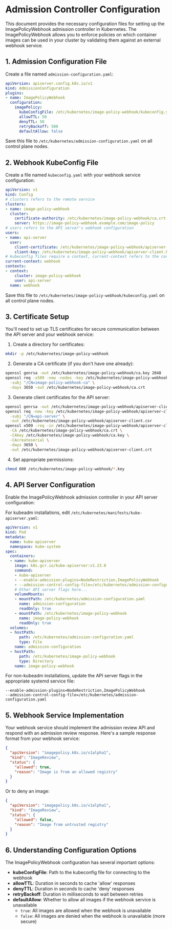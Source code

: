 # Admission Controller Configuration

This document provides the necessary configuration files for setting up the ImagePolicyWebhook admission controller in Kubernetes. The ImagePolicyWebhook allows you to enforce policies on which container images can be used in your cluster by validating them against an external webhook service.

## 1. Admission Configuration File

Create a file named `admission-configuration.yaml`:

```yaml
apiVersion: apiserver.config.k8s.io/v1
kind: AdmissionConfiguration
plugins:
- name: ImagePolicyWebhook
  configuration:
    imagePolicy:
      kubeConfigFile: /etc/kubernetes/image-policy-webhook/kubeconfig.yaml
      allowTTL: 50
      denyTTL: 50
      retryBackoff: 500
      defaultAllow: false
```

Save this file to `/etc/kubernetes/admission-configuration.yaml` on all control plane nodes.

## 2. Webhook KubeConfig File

Create a file named `kubeconfig.yaml` with your webhook service configuration:

```yaml
apiVersion: v1
kind: Config
# clusters refers to the remote service
clusters:
- name: image-policy-webhook
  cluster:
    certificate-authority: /etc/kubernetes/image-policy-webhook/ca.crt
    server: https://image-policy-webhook.example.com/image-policy
# users refers to the API server's webhook configuration
users:
- name: api-server
  user:
    client-certificate: /etc/kubernetes/image-policy-webhook/apiserver-client.crt
    client-key: /etc/kubernetes/image-policy-webhook/apiserver-client.key
# kubeconfig files require a context, current-context refers to the context to use
current-context: webhook
contexts:
- context:
    cluster: image-policy-webhook
    user: api-server
  name: webhook
```

Save this file to `/etc/kubernetes/image-policy-webhook/kubeconfig.yaml` on all control plane nodes.

## 3. Certificate Setup

You'll need to set up TLS certificates for secure communication between the API server and your webhook service:

1. Create a directory for certificates:
```bash
mkdir -p /etc/kubernetes/image-policy-webhook
```

2. Generate a CA certificate (if you don't have one already):
```bash
openssl genrsa -out /etc/kubernetes/image-policy-webhook/ca.key 2048
openssl req -x509 -new -nodes -key /etc/kubernetes/image-policy-webhook/ca.key \
  -subj "/CN=image-policy-webhook-ca" \
  -days 3650 -out /etc/kubernetes/image-policy-webhook/ca.crt
```

3. Generate client certificates for the API server:
```bash
openssl genrsa -out /etc/kubernetes/image-policy-webhook/apiserver-client.key 2048
openssl req -new -key /etc/kubernetes/image-policy-webhook/apiserver-client.key \
  -subj "/CN=api-server" \
  -out /etc/kubernetes/image-policy-webhook/apiserver-client.csr
openssl x509 -req -in /etc/kubernetes/image-policy-webhook/apiserver-client.csr \
  -CA /etc/kubernetes/image-policy-webhook/ca.crt \
  -CAkey /etc/kubernetes/image-policy-webhook/ca.key \
  -CAcreateserial \
  -days 3650 \
  -out /etc/kubernetes/image-policy-webhook/apiserver-client.crt
```

4. Set appropriate permissions:
```bash
chmod 600 /etc/kubernetes/image-policy-webhook/*.key
```

## 4. API Server Configuration

Enable the ImagePolicyWebhook admission controller in your API server configuration:

For kubeadm installations, edit `/etc/kubernetes/manifests/kube-apiserver.yaml`:

```yaml
apiVersion: v1
kind: Pod
metadata:
  name: kube-apiserver
  namespace: kube-system
spec:
  containers:
  - name: kube-apiserver
    image: k8s.gcr.io/kube-apiserver:v1.23.0
    command:
    - kube-apiserver
    - --enable-admission-plugins=NodeRestriction,ImagePolicyWebhook
    - --admission-control-config-file=/etc/kubernetes/admission-configuration.yaml
    # Other API server flags here...
    volumeMounts:
    - mountPath: /etc/kubernetes/admission-configuration.yaml
      name: admission-configuration
      readOnly: true
    - mountPath: /etc/kubernetes/image-policy-webhook
      name: image-policy-webhook
      readOnly: true
  volumes:
  - hostPath:
      path: /etc/kubernetes/admission-configuration.yaml
      type: File
    name: admission-configuration
  - hostPath:
      path: /etc/kubernetes/image-policy-webhook
      type: Directory
    name: image-policy-webhook
```

For non-kubeadm installations, update the API server flags in the appropriate systemd service file:

```
--enable-admission-plugins=NodeRestriction,ImagePolicyWebhook
--admission-control-config-file=/etc/kubernetes/admission-configuration.yaml
```

## 5. Webhook Service Implementation

Your webhook service should implement the admission review API and respond with an admission review response. Here's a sample response format from your webhook service:

```json
{
  "apiVersion": "imagepolicy.k8s.io/v1alpha1",
  "kind": "ImageReview",
  "status": {
    "allowed": true,
    "reason": "Image is from an allowed registry"
  }
}
```

Or to deny an image:

```json
{
  "apiVersion": "imagepolicy.k8s.io/v1alpha1",
  "kind": "ImageReview",
  "status": {
    "allowed": false,
    "reason": "Image from untrusted registry"
  }
}
```

## 6. Understanding Configuration Options

The ImagePolicyWebhook configuration has several important options:

- **kubeConfigFile**: Path to the kubeconfig file for connecting to the webhook
- **allowTTL**: Duration in seconds to cache 'allow' responses
- **denyTTL**: Duration in seconds to cache 'deny' responses
- **retryBackoff**: Duration in milliseconds to wait between retries
- **defaultAllow**: Whether to allow all images if the webhook service is unavailable
  - `true`: All images are allowed when the webhook is unavailable
  - `false`: All images are denied when the webhook is unavailable (more secure)

